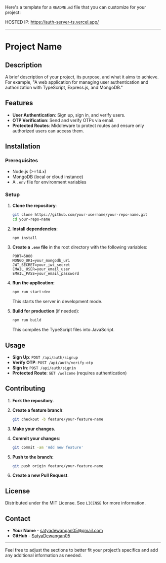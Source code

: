 Here's a template for a `README.md` file that you can customize for your project:

HOSTED IP: https://auth-server-ts.vercel.app/

---

# Project Name

## Description

A brief description of your project, its purpose, and what it aims to achieve. For example, "A web application for managing user authentication and authorization with TypeScript, Express.js, and MongoDB."

## Features

- **User Authentication**: Sign up, sign in, and verify users.
- **OTP Verification**: Send and verify OTPs via email.
- **Protected Routes**: Middleware to protect routes and ensure only authorized users can access them.

## Installation

### Prerequisites

- Node.js (>=14.x)
- MongoDB (local or cloud instance)
- A `.env` file for environment variables

### Setup

1. **Clone the repository**:

   ```bash
   git clone https://github.com/your-username/your-repo-name.git
   cd your-repo-name
   ```

2. **Install dependencies**:

   ```bash
   npm install
   ```

3. **Create a `.env` file** in the root directory with the following variables:

   ```env
   PORT=5000
   MONGO_URI=your_mongodb_uri
   JWT_SECRET=your_jwt_secret
   EMAIL_USER=your_email_user
   EMAIL_PASS=your_email_password
   ```

4. **Run the application**:

   ```bash
   npm run start:dev
   ```

   This starts the server in development mode.

5. **Build for production** (if needed):

   ```bash
   npm run build
   ```

   This compiles the TypeScript files into JavaScript.

## Usage

- **Sign Up**: `POST /api/auth/signup`
- **Verify OTP**: `POST /api/auth/verify-otp`
- **Sign In**: `POST /api/auth/signin`
- **Protected Route**: `GET /welcome` (requires authentication)

## Contributing

1. **Fork the repository**.
2. **Create a feature branch**:

   ```bash
   git checkout -b feature/your-feature-name
   ```

3. **Make your changes**.
4. **Commit your changes**:

   ```bash
   git commit -am 'Add new feature'
   ```

5. **Push to the branch**:

   ```bash
   git push origin feature/your-feature-name
   ```

6. **Create a new Pull Request**.

## License

Distributed under the MIT License. See `LICENSE` for more information.

## Contact

- **Your Name** - [satyadewangan05@gmail.com](mailto:satyadeangan05@gmail.com)
- **GitHub** - [SatyaDewangan05](https://github.com/SatyaDewangan05)

---

Feel free to adjust the sections to better fit your project’s specifics and add any additional information as needed.
